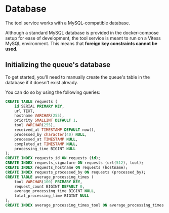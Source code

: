 # Database

The tool service works with a MySQL-compatible database.

Although a standard MySQL database is provided in the docker-compose setup for
ease of development, the tool service is meant to run on a Vitess MySQL 
environment. This means that **foreign key constraints cannot be used**.


## Initializing the queue's database
To get started, you'll need to manually create the queue's table in the database if it doesn't exist already.  

You can do so by using the following queries:

```sql
CREATE TABLE requests (
    id SERIAL PRIMARY KEY,
    url TEXT,
    hostname VARCHAR(255),
    priority SMALLINT DEFAULT 1,
    tool VARCHAR(255),
    received_at TIMESTAMP DEFAULT now(),
    processed_by character(40) NULL,
    processed_at TIMESTAMP NULL,
    completed_at TIMESTAMP NULL,
    processing_time BIGINT NULL
);
CREATE INDEX requests_id ON requests (id);
CREATE INDEX requests_signature ON requests (url(512), tool);
CREATE INDEX requests_hostname ON requests (hostname);
CREATE INDEX requests_processed_by ON requests (processed_by);
CREATE TABLE average_processing_times (
    tool VARCHAR(100) PRIMARY KEY,
	request_count BIGINT DEFAULT 0,
	average_processing_time BIGINT NULL,
	total_processing_time BIGINT NULL
);
CREATE INDEX average_processing_times_tool ON average_processing_times (tool);
```
